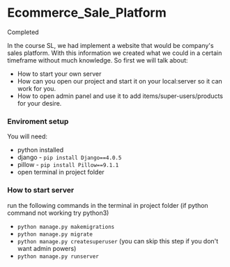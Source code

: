 # Ecommerce_Sale_Platform
Completed

In the course SL, we had implement a website that would be company's sales platform. With this information we created what we could in a certain timeframe without much knowledge. So first we will talk about:
* How to start your own server
* How can you open our project and start it on your local:server so it can work for you.
* How to open admin panel and use it to add items/super-users/products for your desire.
### Enviroment setup
You will need:
* python installed
* django - `pip install Django==4.0.5`
* pillow - `pip install Pillow==9.1.1`
* open terminal in project folder

### How to start server
run the following commands in the terminal in project folder (if python command not working try python3)
* `python manage.py makemigrations`
* `python manage.py migrate`
* `python manage.py createsuperuser` (you can skip this step if you don't want admin powers)
* `python manage.py runserver`

